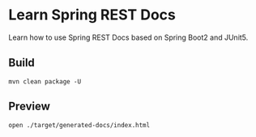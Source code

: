 # Learn Spring REST Docs

Learn how to use Spring REST Docs based on Spring Boot2 and JUnit5.

## Build

```shell
mvn clean package -U
```

## Preview

```shell
open ./target/generated-docs/index.html
```